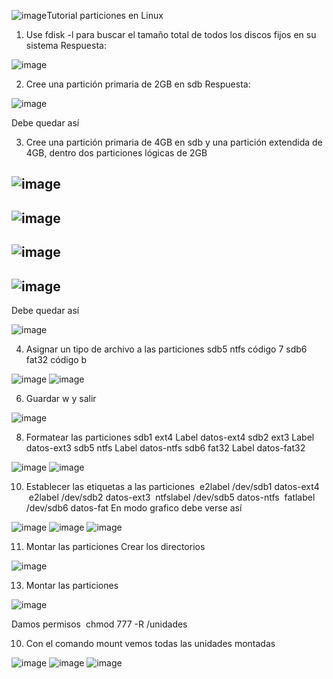![image](https://github.com/user-attachments/assets/52d469b8-6b6e-465f-a920-77a76656aa76)Tutorial particiones en Linux
1. Use fdisk -l para buscar el tamaño total de todos los
discos fijos en su sistema
Respuesta:

![image](https://github.com/user-attachments/assets/a39d8ada-a87d-4d58-ba60-1be743deab92)




2. Cree una partición primaria de 2GB en sdb
Respuesta:

![image](https://github.com/user-attachments/assets/a5a6a4fb-24ad-4779-9ef4-f2a019c7e56c)



Debe quedar así

3. Cree una partición primaria de 4GB en sdb y una
partición extendida de 4GB, dentro dos particiones lógicas
de 2GB

![image](https://github.com/user-attachments/assets/a3663fa2-b60c-4135-9946-fe653d675a2a)
---
![image](https://github.com/user-attachments/assets/2be56299-60d6-49b5-9403-c5de7a220850)
---
![image](https://github.com/user-attachments/assets/ddc3d3b8-3fbc-4016-a57a-8f65e0fe5f2e)
---
![image](https://github.com/user-attachments/assets/fe0072a9-7160-4dc1-82de-f0453ad9f19e)
---

Debe quedar así

![image](https://github.com/user-attachments/assets/5b22c69a-50c4-4396-a593-ad437dd8f589)


4. Asignar un tipo de archivo a las particiones
sdb5 ntfs código 7
sdb6 fat32 código b

![image](https://github.com/user-attachments/assets/69cb05e8-0a76-4667-b995-01528e4f63f9)
![image](https://github.com/user-attachments/assets/7b4d76b2-ac83-4799-b8e1-b88b0e00d9f7)


6. Guardar w y salir

![image](https://github.com/user-attachments/assets/28286c91-56d9-42e9-9e98-3d70c21e03aa)

8. Formatear las particiones
sdb1 ext4 Label datos-ext4
sdb2 ext3 Label datos-ext3
sdb5 ntfs Label datos-ntfs
sdb6 fat32 Label datos-fat32

![image](https://github.com/user-attachments/assets/400d1bdd-7a23-44e3-bf73-63f606231aed)
![image](https://github.com/user-attachments/assets/89a5e139-4c6c-4685-9a98-ac9f927f633a)


10. Establecer las etiquetas a las particiones
 e2label /dev/sdb1 datos-ext4
 e2label /dev/sdb2 datos-ext3
 ntfslabel /dev/sdb5 datos-ntfs
 fatlabel /dev/sdb6 datos-fat
En modo grafico debe verse así

![image](https://github.com/user-attachments/assets/d2b4e783-3234-4de7-b05d-1ae64857af70)
![image](https://github.com/user-attachments/assets/ebd0dd42-9e80-4169-8b0d-ceeb1cb5f723)
![image](https://github.com/user-attachments/assets/0aa8ba0f-32ca-4f89-9cfd-25464ad7e3d8)


11. Montar las particiones
Crear los directorios

![image](https://github.com/user-attachments/assets/bcf3555c-1422-4347-8318-6f242e86d01a)


13. Montar las particiones

![image](https://github.com/user-attachments/assets/a852a5a9-6d1f-4889-b829-3289598413b1)


Damos permisos  chmod 777 -R /unidades

10. Con el comando mount vemos todas las unidades montadas

![image](https://github.com/user-attachments/assets/1a4333a5-8fd7-41c6-b277-75a28561e893)
![image](https://github.com/user-attachments/assets/d122e47a-b39a-446f-91d0-0aa8b24973f8)
![image](https://github.com/user-attachments/assets/b0732584-2f54-4587-b04a-09f2e84450a1)

